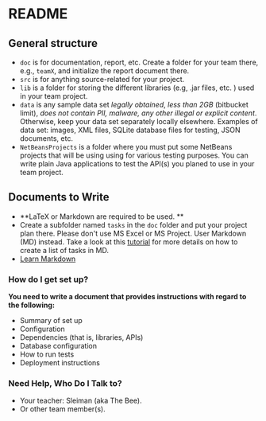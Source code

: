 # README #

## General structure ##

* `doc` is for documentation, report, etc. Create a folder for your team there, e.g., `teamX`, and initialize the report document there.
* `src` is for anything source-related for your project.
* `lib` is a folder for storing the different libraries (e.g, .jar files, etc. ) used in your team project.
* `data` is any sample data set  *legally obtained*, *less than 2GB* (bitbucket limit), *does not contain PII, malware, any other illegal or explicit content*. Otherwise, keep your data set separately locally elsewhere. Examples of data set: images, XML files, SQLite database files for testing, JSON documents, etc.
* `NetBeansProjects` is a folder where you must put some NetBeans  projects that will be using using for various testing purposes. You can write plain Java applications to test the API(s) you planed to use in your team project.

## Documents to Write ##

* **LaTeX  or Markdown are required to be used. **
* Create a subfolder named `tasks` in the `doc` folder and put your project plan there. Please don't use MS Excel or MS Project. User Markdown (MD) instead. Take a look at this [tutorial](https://github.com/blog/1825-task-lists-in-all-markdown-documents) for more details on how to create a list of tasks in MD.
* [Learn Markdown](https://bitbucket.org/tutorials/markdowndemo)

### How do I get set up?  ###

**You need to write a document that provides instructions with regard to the following:**

* Summary of set up
* Configuration
* Dependencies (that is, libraries, APIs)
* Database configuration
* How to run tests
* Deployment instructions

### Need Help, Who Do I Talk to? ###

* Your teacher: Sleiman (aka The Bee).
* Or other team member(s).
